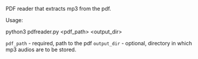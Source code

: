 PDF reader that extracts mp3 from the pdf.

Usage:

python3 pdfreader.py <pdf_path> <output_dir>

`pdf_path` - required, path to the pdf
`output_dir` - optional, directory in which mp3 audios are to be stored.
